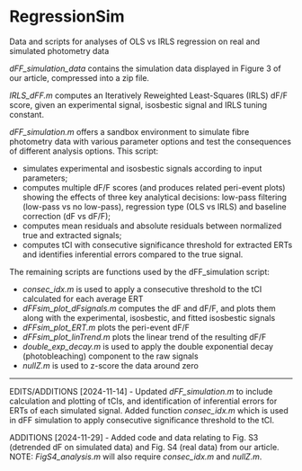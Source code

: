 # RegressionSim
Data and scripts for analyses of OLS vs IRLS regression on real and simulated photometry data 

_dFF_simulation_data_ contains the simulation data displayed in Figure 3 of our article, compressed into a zip file.

_IRLS_dFF.m_ computes an Iteratively Reweighted Least-Squares (IRLS) dF/F score, given an experimental signal, isosbestic signal and IRLS tuning constant. 

_dFF_simulation.m_ offers a sandbox environment to simulate fibre photometry data with various parameter options and test the consequences of different analysis options. This script:
  - simulates experimental and isosbestic signals according to input parameters;
  - computes multiple dF/F scores (and produces related peri-event plots) showing the effects of three key analytical decisions: low-pass filtering (low-pass vs no low-pass), regression type (OLS vs IRLS) and baseline correction (dF vs dF/F);
  - computes mean residuals and absolute residuals between normalized true and extracted signals;
  - computes tCI with consecutive significance threshold for extracted ERTs and identifies inferential errors compared to the true signal.

The remaining scripts are functions used by the dFF_simulation script:

  - _consec_idx.m_ is used to apply a consecutive threshold to the tCI calculated for each average ERT
  - _dFFsim_plot_dFsignals.m_ computes the dF and dF/F, and plots them along with the experimental, isosbestic, and fitted isosbestic signals
  - _dFFsim_plot_ERT.m_ plots the peri-event dF/F
  - _dFFsim_plot_linTrend.m_ plots the linear trend of the resulting dF/F
  - _double_exp_decay.m_ is used to apply the double exponential decay (photobleaching) component to the raw signals
  - _nullZ.m_ is used to z-score the data around zero

---------------------------
EDITS/ADDITIONS [2024-11-14] - Updated _dFF_simulation.m_ to include calculation and plotting of tCIs, and identification of inferential errors for ERTs of each simulated signal. Added function _consec_idx.m_ which is used in dFF simulation to apply consecutive significance threshold to the tCI.

ADDITIONS [2024-11-29] - Added code and data relating to Fig. S3 (detrended dF on simulated data) and Fig. S4 (real data) from our article. NOTE: _FigS4_analysis.m_ will also require _consec_idx.m_ and _nullZ.m_.
